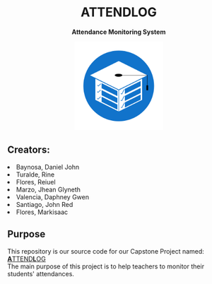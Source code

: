 <h1 align="center">ATTENDLOG</h1>
<p align="center"><b>Attendance Monitoring System</b></p>

<p align="center">
  <img src="./paths/static/assets/images/Logo%20as%20Icon.png" height="200px">
</p>

<h2>Creators:</h2>
<li>Baynosa, Daniel John</li>
<li>Turalde, Rine</li>
<li>Flores, Reiuel</li>
<li>Marzo, Jhean Glyneth</li>
<li>Valencia, Daphney Gwen</li>
<li>Santiago, John Red</li>
<li>Flores, Markisaac</li>

<h2>Purpose</h2>
<p>
  This repository is our source code for our Capstone Project named:
  <a href="https://www.attendlog.ga/"><b>A</b>TTEND<b>L</b>OG</a>
  <br>
  The main purpose of this project is to help teachers to monitor their students' attendances.
</p>
